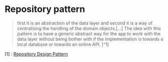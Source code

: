 # Repository pattern

> first it is an abstraction of the data layer and second it is a way of centralising the handling of the domain objects.[...] The idea with this pattern is to have a generic abstract way for the app to work with the data layer without being bother with if the implementation is towards a local database or towards an online API. [^1]

[1] : [Repository Design Pattern](https://medium.com/@pererikbergman/repository-design-pattern-e28c0f3e4a30)
